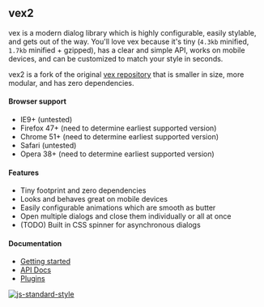 ## vex2

vex is a modern dialog library which is highly configurable, easily stylable, and gets out of the way. You'll love vex because it's tiny (`4.3kb` minified, `1.7kb` minified + gzipped), has a clear and simple API, works on mobile devices, and can be customized to match your style in seconds.

vex2 is a fork of the original [vex repository](https://github.com/HubSpot/vex) that is smaller in size, more modular, and has zero dependencies.

#### Browser support
- IE9+ (untested)
- Firefox 47+ (need to determine earliest supported version)
- Chrome 51+ (need to determine earliest supported version)
- Safari (untested)
- Opera 38+ (need to determine earliest supported version)

#### Features
- Tiny footprint and zero dependencies
- Looks and behaves great on mobile devices
- Easily configurable animations which are smooth as butter
- Open multiple dialogs and close them individually or all at once
- (TODO) Built in CSS spinner for asynchronous dialogs

#### Documentation
- [Getting started](/OVERVIEW.md)
- [API Docs](/docs/intro.md)
- [Plugins](/PLUGINS.md)

[![js-standard-style](https://cdn.rawgit.com/feross/standard/master/badge.svg)](https://github.com/feross/standard)
